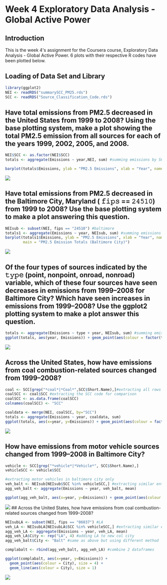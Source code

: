 Week 4 Exploratory Data Analysis - Global Active Power
================

Introduction
------------

This is the week 4's assignment for the Coursera course, Exploratory Data Analysis - Global Active Power. 6 plots with their respective R codes have been plotted below.

Loading of Data Set and Library
-------------------------------

``` r
library(ggplot2)
NEI <- readRDS("summarySCC_PM25.rds")
SCC <- readRDS("Source_Classification_Code.rds")
```

Have total emissions from PM2.5 decreased in the United States from 1999 to 2008? Using the base plotting system, make a plot showing the total PM2.5 emission from all sources for each of the years 1999, 2002, 2005, and 2008.
---------------------------------------------------------------------------------------------------------------------------------------------------------------------------------------------------------------------------------

``` r
NEI$SCC <- as.factor(NEI$SCC)
totals <- aggregate(Emissions ~ year,NEI, sum) #summing emissions by SCC and year

barplot(totals$Emissions, ylab = "PM2.5 Emissions", xlab = "Year", names.arg = totals$year, main = "PM2.5 Emission Totals")
```

![](Week4Readme_files/figure-markdown_github/unnamed-chunk-2-1.png)

Have total emissions from PM2.5 decreased in the Baltimore City, Maryland ( 𝚏𝚒𝚙𝚜 == 𝟸𝟺𝟻𝟷𝟶) from 1999 to 2008? Use the base plotting system to make a plot answering this question.
----------------------------------------------------------------------------------------------------------------------------------------------------------------------------------

``` r
NEIsub <- subset(NEI, fips == "24510") #baltimore
totals1 <- aggregate(Emissions ~ year, NEIsub, sum) #summing emissions by SCC and year
barplot(totals1$Emissions, ylab = "PM2.5 Emissions", xlab = "Year", names = totals1$year, 
        main = "PM2.5 Emission Totals (Baltimore City)")
```

![](Week4Readme_files/figure-markdown_github/unnamed-chunk-3-1.png)

Of the four types of sources indicated by the 𝚝𝚢𝚙𝚎 (point, nonpoint, onroad, nonroad) variable, which of these four sources have seen decreases in emissions from 1999–2008 for Baltimore City? Which have seen increases in emissions from 1999–2008? Use the ggplot2 plotting system to make a plot answer this question.
---------------------------------------------------------------------------------------------------------------------------------------------------------------------------------------------------------------------------------------------------------------------------------------------------------------------------

``` r
totals <- aggregate(Emissions ~ type + year, NEIsub, sum) #summing emissions by SCC and year
ggplot(totals, aes(year, Emissions)) + geom_point(aes(colour = factor(type)), size = 4) + geom_line(aes(group = type, colour = type),size = 1)
```

![](Week4Readme_files/figure-markdown_github/unnamed-chunk-4-1.png)

Across the United States, how have emissions from coal combustion-related sources changed from 1999–2008?
---------------------------------------------------------------------------------------------------------

``` r
coal <- SCC[grep("*coal*|*Coal*",SCC$Short.Name),]#extracting all rows with the word coal within the short.name
coalSCC <- coal$SCC #extracting the SCC code for comparison
coalSCC <- as.data.frame(coalSCC)
colnames(coalSCC) <- "SCC"

coaldata <- merge(NEI, coalSCC, by="SCC")
totals <- aggregate(Emissions ~ year, coaldata, sum)
ggplot(totals, aes(x=year, y=Emissions)) + geom_point(aes(colour = factor(year)), size = 4) + geom_line()
```

![](Week4Readme_files/figure-markdown_github/unnamed-chunk-5-1.png)

How have emissions from motor vehicle sources changed from 1999–2008 in Baltimore City?
---------------------------------------------------------------------------------------

``` r
vehicle <- SCC[grep("*vehicle*|*Vehicle*", SCC$Short.Name),]
vehicleSCC <- vehicle$SCC

#extracting motor vehicles in baltimore city only
veh_balt <- NEIsub[NEIsub$SCC %in% vehicleSCC,] #extracting similar entries of vehicleSCC INSIDE NEIsub$SCC, and extracting those rows from NEIsub
agg_veh_balt <- aggregate(Emissions ~ year, veh_balt, mean)

ggplot(agg_veh_balt, aes(x=year, y=Emissions)) + geom_point(aes(colour = factor(year)), size = 4) + geom_line() 
```

![](Week4Readme_files/figure-markdown_github/unnamed-chunk-6-1.png) \#\# Across the United States, how have emissions from coal combustion-related sources changed from 1999–2008?

``` r
NEIsubLA <- subset(NEI, fips == "06037") #LA
veh_LA <- NEIsubLA[NEIsubLA$SCC %in% vehicleSCC,] #extracting similar entries of vehicleSCC INSIDE NEIsub$SCC, and extracting those rows from NEIsub
agg_veh_LA <- aggregate(Emissions ~ year, veh_LA, mean)
agg_veh_LA$City <- rep("LA", 4) #adding LA to new col city
agg_veh_balt$City <- "Balt" #same as above but using different method

complabalt <- rbind(agg_veh_balt, agg_veh_LA) #combine 2 dataframes

ggplot(complabalt, aes(x=year, y=Emissions)) + 
  geom_point(aes(colour = City), size = 4) + 
  geom_line(aes(colour = City), size = 1) 
```

![](Week4Readme_files/figure-markdown_github/unnamed-chunk-7-1.png)
